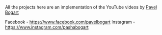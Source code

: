 All the projects here are an implementation of the YouTube videos by [Pavel Bogart](https://www.youtube.com/channel/UCB24Ijbqz47enI1JFUPJ7uA)

Facebook - https://www.facebook.com/pavelbogart
Instagram - https://www.instagram.com/pashabogart
